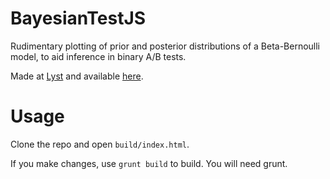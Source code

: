 # BayesianTestJS
Rudimentary plotting of prior and posterior distributions of a Beta-Bernoulli model, to aid inference in binary A/B tests.

Made at [Lyst](www.lyst.com) and available [here](http://developers.lyst.com/bayesian-calculator/).

# Usage
Clone the repo and open `build/index.html`.

If you make changes, use `grunt build` to build. You will need grunt.


